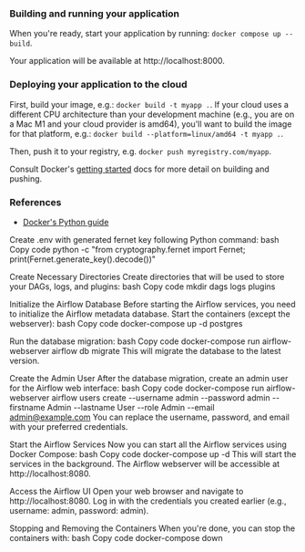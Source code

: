 ### Building and running your application

When you're ready, start your application by running:
`docker compose up --build`.

Your application will be available at http://localhost:8000.

### Deploying your application to the cloud

First, build your image, e.g.: `docker build -t myapp .`.
If your cloud uses a different CPU architecture than your development
machine (e.g., you are on a Mac M1 and your cloud provider is amd64),
you'll want to build the image for that platform, e.g.:
`docker build --platform=linux/amd64 -t myapp .`.

Then, push it to your registry, e.g. `docker push myregistry.com/myapp`.

Consult Docker's [getting started](https://docs.docker.com/go/get-started-sharing/)
docs for more detail on building and pushing.

### References
* [Docker's Python guide](https://docs.docker.com/language/python/)


Create .env  with generated fernet key following Python command:
bash
Copy code
python -c "from cryptography.fernet import Fernet; print(Fernet.generate_key().decode())"


Create Necessary Directories
Create directories that will be used to store your DAGs, logs, and plugins:
bash
Copy code
mkdir dags logs plugins


Initialize the Airflow Database
Before starting the Airflow services, you need to initialize the Airflow metadata database.
Start the containers (except the webserver):
bash
Copy code
docker-compose up -d postgres


Run the database migration:
bash
Copy code
docker-compose run airflow-webserver airflow db migrate
This will migrate the database to the latest version.

Create the Admin User
After the database migration, create an admin user for the Airflow web interface:
bash
Copy code
docker-compose run airflow-webserver airflow users create --username admin --password admin --firstname Admin --lastname User --role Admin --email admin@example.com
You can replace the username, password, and email with your preferred credentials.

Start the Airflow Services
Now you can start all the Airflow services using Docker Compose:
bash
Copy code
docker-compose up -d
This will start the services in the background. The Airflow webserver will be accessible at http://localhost:8080.

Access the Airflow UI
Open your web browser and navigate to http://localhost:8080. Log in with the credentials you created earlier (e.g., username: admin, password: admin).

Stopping and Removing the Containers
When you're done, you can stop the containers with:
bash
Copy code
docker-compose down
